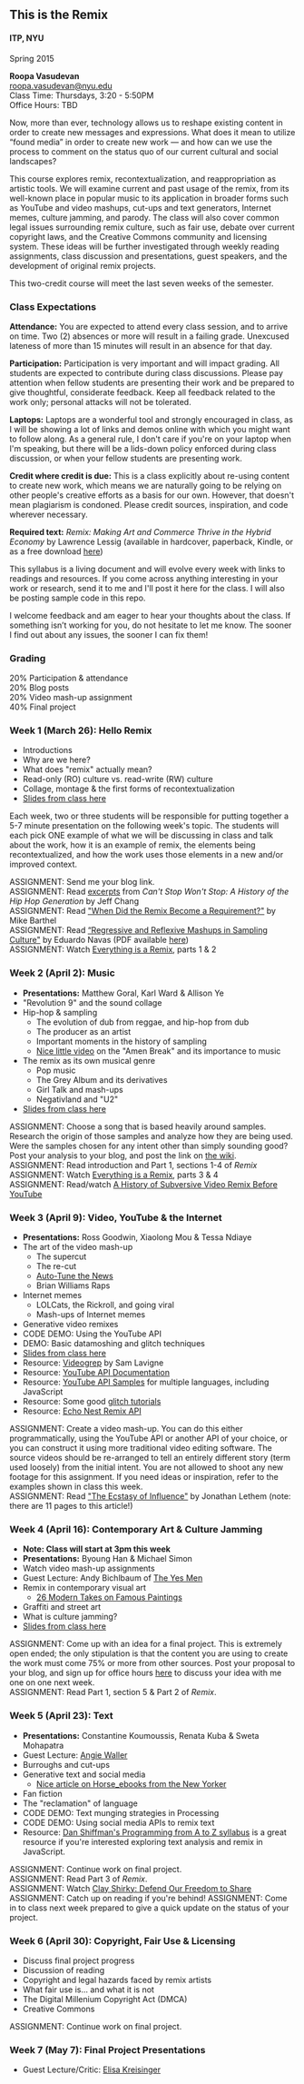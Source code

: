## This is the Remix
#### ITP, NYU
Spring 2015

<strong>Roopa Vasudevan</strong>  
[roopa.vasudevan@nyu.edu](mailto:roopa.vasudevan@nyu.edu)  
Class Time: Thursdays, 3:20 - 5:50PM  
Office Hours: TBD  

Now, more than ever, technology allows us to reshape existing content in order to create new messages and expressions. What does it mean to utilize “found media” in order to create new work — and how can we use the process to comment on the status quo of our current cultural and social landscapes?  

This course explores remix, recontextualization, and reappropriation as artistic tools. We will examine current and past usage of the remix, from its well-known place in popular music to its application in broader forms such as YouTube and video mashups, cut-ups and text generators, Internet memes, culture jamming, and parody. The class will also cover common legal issues surrounding remix culture, such as fair use, debate over current copyright laws, and the Creative Commons community and licensing system. These ideas will be further investigated through weekly reading assignments, class discussion and presentations, guest speakers, and the development of original remix projects.  

This two-credit course will meet the last seven weeks of the semester. 

### Class Expectations
<strong>Attendance:</strong> You are expected to attend every class session, and to arrive on time. Two (2) absences or more will result in a failing grade. Unexcused lateness of more than 15 minutes will result in an absence for that day.  

<strong>Participation:</strong> Participation is very important and will impact grading. All students are expected to contribute during class discussions. Please pay attention when fellow students are presenting their work and be prepared to give thoughtful, considerate feedback. Keep all feedback related to the work only; personal attacks will not be tolerated.  

<strong>Laptops:</strong> Laptops are a wonderful tool and strongly encouraged in class, as I will be showing a lot of links and demos online with which you might want to follow along. As a general rule, I don't care if you're on your laptop when I'm speaking, but there will be a lids-down policy enforced during class discussion, or when your fellow students are presenting work.  

<strong>Credit where credit is due:</strong> This is a class explicitly about re-using content to create new work, which means we are naturally going to be relying on other people's creative efforts as a basis for our own. However, that doesn't mean plagiarism is condoned. Please credit sources, inspiration, and code wherever necessary. 

<strong>Required text:</strong> <em>Remix: Making Art and Commerce Thrive in the Hybrid Economy</em> by Lawrence Lessig (available in hardcover, paperback, Kindle, or as a free download [here](https://archive.org/details/LawrenceLessigRemix))

This syllabus is a living document and will evolve every week with links to readings and resources. If you come across anything interesting in your work or research, send it to me and I'll post it here for the class. I will also be posting sample code in this repo.  

I welcome feedback and am eager to hear your thoughts about the class.  If something isn’t working for you, do not hesitate to let me know.  The sooner I find out about any issues, the sooner I can fix them!  

### Grading
20% Participation & attendance  
20% Blog posts  
20% Video mash-up assignment  
40% Final project  

### Week 1 (March 26): Hello Remix
- Introductions
- Why are we here?
- What does "remix" actually mean?
- Read-only (RO) culture vs. read-write (RW) culture
- Collage, montage & the first forms of recontextualization  
- [Slides from class here](https://docs.google.com/presentation/d/1Gevph_E1vGUa2xM1NT7sNZ6mK8FMHJJsfY7bXo0rNqM/edit?usp=sharing)  

Each week, two or three students will be responsible for putting together a 5-7 minute presentation on the following week's topic. The students will each pick ONE example of what we will be discussing in class and talk about the work, how it is an example of remix, the elements being recontextualized, and how the work uses those elements in a new and/or improved context.

ASSIGNMENT: Send me your blog link.  
ASSIGNMENT: Read [excerpts](https://www.dropbox.com/s/eh9fubqaff7baw2/cant-stop-wont-stop-excerpt.pdf?dl=1) from <em>Can't Stop Won't Stop: A History of the Hip Hop Generation</em> by Jeff Chang  
ASSIGNMENT: Read ["When Did the Remix Become a Requirement?"](http://www.theawl.com/2012/01/the-remix-as-requirement) by Mike Barthel  
ASSIGNMENT: Read [ “Regressive and Reflexive Mashups in Sampling Culture"](http://remixtheory.net/?p=444) by Eduardo Navas (PDF available [here](http://remixtheory.net/remixImages/NavasMashups_2010.pdf))  
ASSIGNMENT: Watch [Everything is a Remix](http://everythingisaremix.info/watch-the-series/), parts 1 & 2  

### Week 2 (April 2): Music
- <strong>Presentations:</strong> Matthew Goral, Karl Ward & Allison Ye
- "Revolution 9" and the sound collage
- Hip-hop & sampling
  - The evolution of dub from reggae, and hip-hop from dub
  - The producer as an artist
  - Important moments in the history of sampling
  - [Nice little video](https://youtu.be/5SaFTm2bcac) on the "Amen Break" and its importance to music
- The remix as its own musical genre
  - Pop music
  - The Grey Album and its derivatives
  - Girl Talk and mash-ups
  - Negativland and "U2"
- [Slides from class here](https://docs.google.com/presentation/d/1JzDnooxPVlxWG6uohReONNODF-yaFUGNUQa0hx2feTk/edit?usp=sharing)

ASSIGNMENT: Choose a song that is based heavily around samples. Research the origin of those samples and analyze how they are being used. Were the samples chosen for any intent other than simply sounding good? Post your analysis to your blog, and post the link on [the wiki](https://github.com/rouxpz/remix/wiki/This-is-the-Remix:-Assignments-Spring-2015).  
ASSIGNMENT: Read introduction and Part 1, sections 1-4 of <em>Remix</em>  
ASSIGNMENT: Watch [Everything is a Remix](http://everythingisaremix.info/watch-the-series/), parts 3 & 4  
ASSIGNMENT: Read/watch [A History of Subversive Video Remix Before YouTube](http://journal.transformativeworks.org/index.php/twc/article/view/371/299)  

### Week 3 (April 9): Video, YouTube & the Internet
- <strong>Presentations:</strong> Ross Goodwin, Xiaolong Mou & Tessa Ndiaye
- The art of the video mash-up
  - The supercut
  - The re-cut
  - [Auto-Tune the News](https://www.youtube.com/show/autotunethenews/videos)
  - Brian Williams Raps
- Internet memes
  - LOLCats, the Rickroll, and going viral
  - Mash-ups of Internet memes
- Generative video remixes
- CODE DEMO: Using the YouTube API
- DEMO: Basic datamoshing and glitch techniques
- [Slides from class here](https://docs.google.com/presentation/d/1S38_0IkiJMQPw5vL9jUlwL9BzuP34X9d6sLwZ_7mW3M/edit?usp=sharing)
- Resource: [Videogrep](https://github.com/antiboredom/videogrep) by Sam Lavigne
- Resource: [YouTube API Documentation](https://developers.google.com/youtube/v3/getting-started)
- Resource: [YouTube API Samples](https://github.com/youtube/api-samples) for multiple languages, including JavaScript
- Resource: Some good [glitch tutorials](http://danieltemkin.com/Tutorials)
- Resource: [Echo Nest Remix API](http://echonest.github.io/remix/)

ASSIGNMENT: Create a video mash-up. You can do this either programmatically, using the YouTube API or another API of your choice, or you can construct it using more traditional video editing software. The source videos should be re-arranged to tell an entirely different story (term used loosely) from the initial intent. You are not allowed to shoot any new footage for this assignment. If you need ideas or inspiration, refer to the examples shown in class this week.  
ASSIGNMENT: Read ["The Ecstasy of Influence"](http://harpers.org/archive/2007/02/the-ecstasy-of-influence/) by Jonathan Lethem (note: there are 11 pages to this article!)  

### Week 4 (April 16): Contemporary Art & Culture Jamming
- <strong>Note: Class will start at 3pm this week</strong>
- <strong>Presentations:</strong> Byoung Han & Michael Simon  
- Watch video mash-up assignments
- Guest Lecture: Andy Bichlbaum of [The Yes Men](http://theyesmen.org/)
- Remix in contemporary visual art
  - [26 Modern Takes on Famous Paintings](http://weburbanist.com/2011/11/07/art-remix-26-modern-takes-on-famous-paintings/)
- Graffiti and street art
- What is culture jamming?
- [Slides from class here](https://docs.google.com/presentation/d/1oTBdFv1OE9DkAmW5XtRYPW7RA6uRiaoM47DYwbbHhjs/edit?usp=sharing)

ASSIGNMENT: Come up with an idea for a final project. This is extremely open ended; the only stipulation is that the content you are using to create the work must come 75% or more from other sources. Post your proposal to your blog, and sign up for office hours [here](https://www.google.com/calendar/selfsched?sstoken=UUg1cHhnU1ZYQjdffGRlZmF1bHR8MDA3Yzk1YWJjNWQzODJhZDQ2ZWYxZWI2MWQxM2JhODY) to discuss your idea with me one on one next week.  
ASSIGNMENT: Read Part 1, section 5 & Part 2 of <em>Remix</em>.  

### Week 5 (April 23): Text
- <strong>Presentations:</strong> Constantine Koumoussis, Renata Kuba & Sweta Mohapatra
- Guest Lecture: [Angie Waller](http://angiewaller.com/)
- Burroughs and cut-ups
- Generative text and social media
  - [Nice article on Horse_ebooks from the New Yorker](http://www.newyorker.com/magazine/2014/02/10/man-and-machine-2)
- Fan fiction
- The "reclamation" of language
- CODE DEMO: Text munging strategies in Processing
- CODE DEMO: Using social media APIs to remix text
- Resource: [Dan Shiffman's Programming from A to Z syllabus](https://github.com/shiffman/Programming-from-A-to-Z-F14) is a great resource if you're interested exploring text analysis and remix in JavaScript.

ASSIGNMENT: Continue work on final project.  
ASSIGNMENT: Read Part 3 of <em>Remix</em>.  
ASSIGNMENT: Watch [Clay Shirky: Defend Our Freedom to Share](http://www.ted.com/talks/defend_our_freedom_to_share_or_why_sopa_is_a_bad_idea)  
ASSIGNMENT: Catch up on reading if you're behind! 
ASSIGNMENT: Come in to class next week prepared to give a quick update on the status of your project.   

### Week 6 (April 30): Copyright, Fair Use & Licensing
- Discuss final project progress
- Discussion of reading
- Copyright and legal hazards faced by remix artists
- What fair use is... and what it is not
- The Digital Millenium Copyright Act (DMCA)
- Creative Commons

ASSIGNMENT: Continue work on final project.  

### Week 7 (May 7): Final Project Presentations
- Guest Lecture/Critic: [Elisa Kreisinger](http://www.popculturepirate.com/#about)